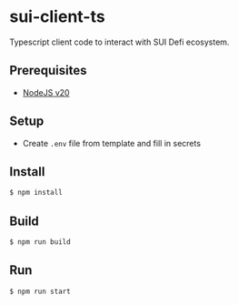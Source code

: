 # sui-client-ts
Typescript client code to interact with SUI Defi ecosystem.

## Prerequisites

- [NodeJS v20](https://nodejs.org/en/blog/release/v20.9.0)

## Setup

- Create `.env` file from template and fill in secrets

## Install 

```sh
$ npm install
```

## Build 

```sh
$ npm run build
```

## Run

```sh
$ npm run start
```
